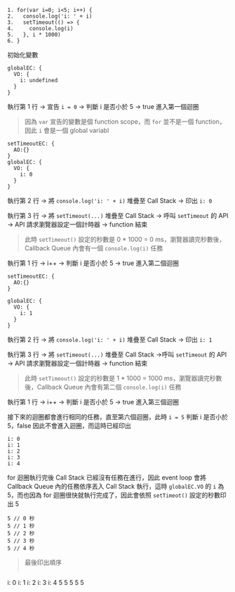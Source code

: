 

```
1. for(var i=0; i<5; i++) {
2.   console.log('i: ' + i)
3.   setTimeout(() => {
4.     console.log(i)
5.   }, i * 1000)
6. }
```

初始化變數

```
globalEC: {
  VO: {
    i: undefined
  }
}
```

執行第 1 行 -> 宣告 `i = 0` -> 判斷 i 是否小於 5 -> true 進入第一個迴圈

> 因為 `var` 宣告的變數是個 function scope，而 `for` 並不是一個 function，因此 `i` 會是一個 global variabl

```
setTimeoutEC: {
  AO:{}
}
globalEC: {
  VO: {
    i: 0
  }
}
```

執行第 2 行 -> 將 `console.log('i: ' + i)` 堆疊至 Call Stack -> 印出 `i: 0`

執行第 3 行 -> 將 `setTimeout(...)` 堆疊至 Call Stack -> 呼叫 `setTimeout` 的 API -> API 請求瀏覽器設定一個計時器 -> function 結束

> 此時 `setTimeout()` 設定的秒數是 0 * 1000 = 0 ms，瀏覽器讀完秒數後，Callback Queue 內會有一個 `console.log(i)` 任務

執行第 1 行 -> i++ -> 判斷 i 是否小於 5 -> true 進入第二個迴圈

```
setTimeoutEC: {
  AO:{}
}

globalEC: {
  VO: {
    i: 1
  }
}
```

執行第 2 行 -> 將 `console.log('i: ' + i)` 堆疊至 Call Stack -> 印出 `i: 1`

執行第 3 行 -> 將 `setTimeout(...)` 堆疊至 Call Stack ->呼叫 `setTimeout` 的 API -> API 請求瀏覽器設定一個計時器 -> function 結束

> 此時 `setTimeout()` 設定的秒數是 1 * 1000 = 1000 ms，瀏覽器讀完秒數後，Callback Queue 內會有第二個 `console.log(i)` 任務

執行第 1 行 -> i++ -> 判斷 i 是否小於 5 -> true 進入第三個迴圈

接下來的迴圈都會進行相同的任務，直至第六個迴圈，此時 `i = 5` 判斷 i 是否小於 5，false 因此不會進入迴圈，而這時已經印出

```
i: 0
i: 1
i: 2
i: 3
i: 4
```

for 迴圈執行完後 Call Stack 已經沒有任務在進行，因此 event loop 會將 Callback Queue 內的任務依序丟入 Call Stack 執行，這時 `globalEC.VO` 的 `i` 為 5，而也因為 for 迴圈很快就執行完成了，因此會依照  `setTimeot()` 設定的秒數印出 5

```
5 // 0 秒
5 // 1 秒
5 // 2 秒
5 // 3 秒
5 // 4 秒
```

> 最後印出順序
> ```
i: 0
i: 1
i: 2
i: 3
i: 4
5
5
5
5
5